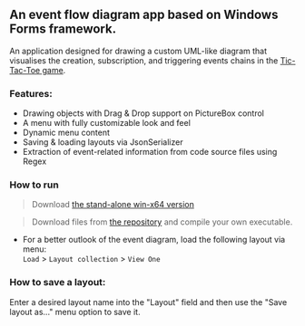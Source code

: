 ## An event flow diagram app based on Windows Forms framework.

An application designed for drawing a custom UML-like diagram that visualises the creation, subscription, and triggering events chains in the [Tic-Tac-Toe game](https://github.com/alikim-com/tafe/tree/main/programming/WinForms_Tic_Tac_Toe).

### Features:
 - Drawing objects with Drag & Drop support on PictureBox control
 - A menu with fully customizable look and feel
 - Dynamic menu content
 - Saving & loading layouts via JsonSerializer
 - Extraction of event-related information from code source files using Regex

 ### How to run
 > Download [the stand-alone win-x64 version](https://github.com/alikim-com/tafe/raw/main/programming/EventExplorer/WinFormsApp1/WinFormsEventExplorerStandalone.zip)

> Download files from [the repository](https://github.com/alikim-com/tafe/tree/main/programming/EventExplorer/WinFormsApp1) and compile your own executable.

 - For a better outlook of the event diagram, load the following layout via menu:<br/> `Load` > `Layout collection` > `View One`

### How to save a layout: 
Enter a desired layout name into the "Layout" field and then use the "Save layout as..." menu option to save it.
